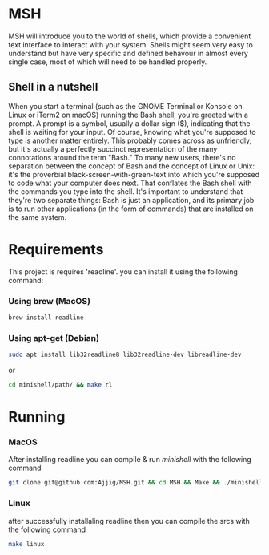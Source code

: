 # MSH
MSH will introduce you to the world of shells, which provide a convenient text interface to interact with your system. Shells might seem very easy to understand but have very specific and defined behavour in almost every single case, most of which will need to be handled properly.
## Shell in a nutshell
When you start a terminal (such as the GNOME Terminal or Konsole on Linux or iTerm2 on macOS) running the Bash shell, you're greeted with a prompt. A prompt is a symbol, usually a dollar sign ($), indicating that the shell is waiting for your input. Of course, knowing what you're supposed to type is another matter entirely. 
This probably comes across as unfriendly, but it's actually a perfectly succinct representation of the many connotations around the term "Bash." To many new users, there's no separation between the concept of Bash and the concept of Linux or Unix: it's the proverbial black-screen-with-green-text into which you're supposed to code what your computer does next. That conflates the Bash shell with the commands you type into the shell. It's important to understand that they're two separate things: Bash is just an application, and its primary job is to run other applications (in the form of commands) that are installed on the same system.
# Requirements
This project is requires 'readline'. you can install it using the following command:
### Using brew (MacOS)
```Bash
brew install readline
```
### Using apt-get (Debian)
```Bash
sudo apt install lib32readline8 lib32readline-dev libreadline-dev
```
or
```Bash
cd minishell/path/ && make rl
```

# Running
### MacOS
After installing readline you can compile & run *minishell* with the following command
```Bash
git clone git@github.com:Ajjig/MSH.git && cd MSH && Make && ./minishell
```
### Linux
after successfully installaling readline
then you can compile the srcs with the following command
```Bash
make linux
```
